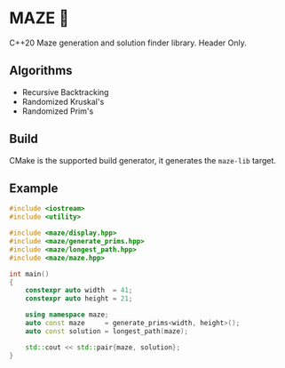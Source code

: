 # MAZE 🌽

C++20 Maze generation and solution finder library. Header Only.

## Algorithms

- Recursive Backtracking
- Randomized Kruskal's
- Randomized Prim's

## Build

CMake is the supported build generator, it generates the `maze-lib` target.

## Example

```cpp
#include <iostream>
#include <utility>

#include <maze/display.hpp>
#include <maze/generate_prims.hpp>
#include <maze/longest_path.hpp>
#include <maze/maze.hpp>

int main()
{
    constexpr auto width  = 41;
    constexpr auto height = 21;

    using namespace maze;
    auto const maze     = generate_prims<width, height>();
    auto const solution = longest_path(maze);

    std::cout << std::pair{maze, solution};
}
```
